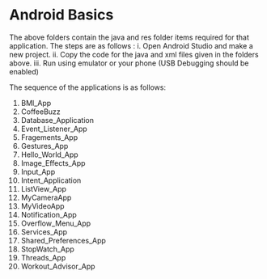 # Android Basics

The above folders contain the java and res folder items required for that application. The steps are as follows : i. Open Android Studio and make a new project. ii. Copy the code for the java and xml files given in the folders above. iii. Run using emulator or your phone (USB Debugging should be enabled)

The sequence of the applications is as follows:

1.  BMI_App
2.  CoffeeBuzz
3.  Database_Application
4.  Event_Listener_App
5.  Fragements_App
6.  Gestures_App
7.  Hello_World_App
8.  Image_Effects_App
9.  Input_App
10. Intent_Application
11. ListView_App
12. MyCameraApp
13. MyVideoApp
14. Notification_App
15. Overflow_Menu_App
16. Services_App
17. Shared_Preferences_App
18. StopWatch_App
19. Threads_App
20. Workout_Advisor_App
